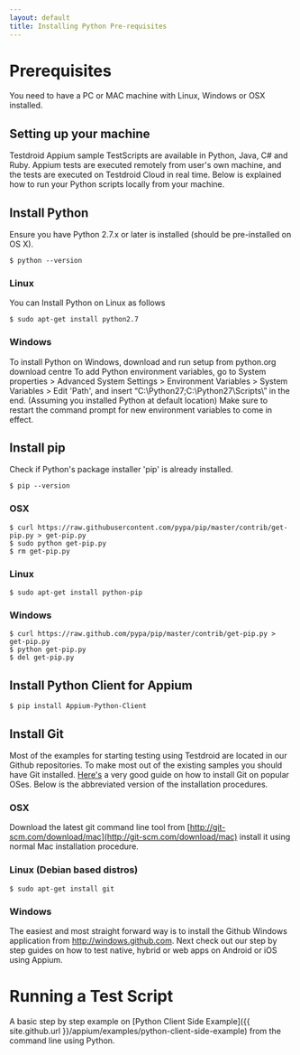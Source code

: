 ```yaml
---
layout: default
title: Installing Python Pre-requisites
---
```


# Prerequisites

You need to have a PC or MAC machine with Linux, Windows or OSX installed.

## Setting up your machine

Testdroid Appium sample TestScripts are available in Python, Java, C#
and Ruby. Appium tests are executed remotely from user's own machine,
and the tests are executed on Testdroid Cloud in real time. Below is
explained how to run your Python scripts locally from your machine.

## Install Python

Ensure you have Python 2.7.x or later is installed (should be pre-installed on OS X)​.

```
$ python --version​
```

### Linux

You can Install Python on Linux as follows

```
$ sudo apt-get install python2.7
```

### Windows

To install Python on Windows, download and run setup from python.org
download centre To add Python environment variables, go to System
properties > Advanced System Settings > Environment Variables > System
Variables > Edit 'Path', and insert
“C:\Python27\;C:\Python27\Scripts\” in the end. (Assuming you
installed Python at default location) Make sure to restart the command
prompt for new environment variables to come in effect.

## Install pip

Check if Python's package installer 'pip' is already installed.

```
$ pip --version
```

### OSX
```
$ curl https://raw.githubusercontent.com/pypa/pip/master/contrib/get-pip.py > get-pip.py
$ sudo python get-pip.py
$ rm get-pip.py
```

### Linux

```
$ sudo apt-get install python-pip
```

### Windows
```
$ curl https://raw.github.com/pypa/pip/master/contrib/get-pip.py > get-pip.py
$ python get-pip.py
$ del get-pip.py
```

## Install Python Client for Appium

```
$ pip install Appium-Python-Client
```

## Install Git

Most of the examples for starting testing using Testdroid are located
in our Github repositories. To make most out of the existing samples
you should have Git installed.
[Here's](https://git-scm.com/book/en/v2/Getting-Started-Installing-Git)
a very good guide on how to install Git on popular OSes. Below is the
abbreviated version of the installation procedures.

### OSX

Download the latest git command line tool from
[http://git-scm.com/download/mac](http://git-scm.com/download/mac) install it using normal Mac
installation procedure.

### Linux (Debian based distros)

```
$ sudo apt-get install git
```

### ​Windows

The easiest and most straight forward way is to install the Github
Windows application from http://windows.github.com.  Next check out
our step by step guides on how to test native, hybrid or web apps on
Android or iOS using Appium.

# Running a Test Script

A basic step by step example on [Python Client Side Example]({{ site.github.url }}/appium/examples/python-client-side-example) from the command line using Python.
